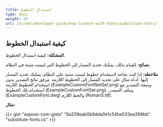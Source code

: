 ```yaml
---
title: استبدال الخطوط
type: docs
weight: 20
url: /ar/net/developer-guide/how-to/work-with-fonts/substitute-fonts/
---
```


## **كيفية استبدال الخطوط**

**المشكلة:** كيفية استبدال الخطوط.

**نصائح:** للقيام بذلك، يمكنك تحديد المسار إلى الخطوط التي ليست مثبتة في النظام.

**ملاحظة:** إذا كنت بحاجة لاستخدام خطوط ليست مثبتة على النظام، يمكنك تحديد المسار إليها. أدناه مثال على تحديد المسار إلى الخطوط اللازمة. مرفق نتائج التصدير بدون استخدام الخطوط اللازمة (ExampleCustomFontNotSet.png) ونتيجة التصدير مع استخدام تلك الخطوط (ExampleCustomFontSet.png)، وملف المصدر (ExampleCustomFont.dwg) والخط اللازم (RomanS.ttf).

**مثال:**

{{< gist "aspose-com-gists" "9a239eab0b9dda0e1c54be533ea399bb" "substitute-fonts.cs" >}}
